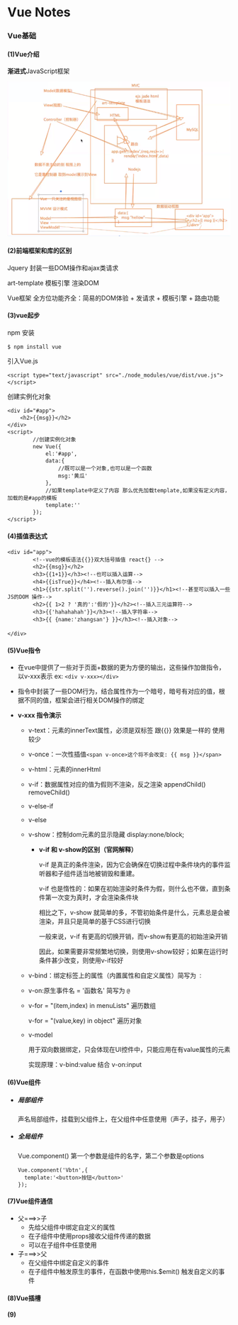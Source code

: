 # Vue Notes

### Vue基础

#### (1)Vue介绍

**渐进式**JavaScript框架

![](Vue设计模式.png)

#### (2)前端框架和库的区别

Jquery 封装一些DOM操作和ajax类请求

art-template 模板引擎 渲染DOM

Vue框架 全方位功能齐全：简易的DOM体验 + 发请求 + 模板引擎 + 路由功能

#### (3)vue起步

npm 安装

```
$ npm install vue
```

引入Vue.js

```
<script type="text/javascript" src="./node_modules/vue/dist/vue.js"></script>
```

创建实例化对象

```
<div id="#app">
	<h2>{{msg}}</h2>
</div>
<script>
        //创建实例化对象
        new Vue({
            el:'#app',
            data:{
                //既可以是一个对象,也可以是一个函数
                msg:'黄瓜'
            },
            //如果template中定义了内容 那么优先加载template,如果没有定义内容，加载的是#app的模板
            template:''
        });
</script>
```

#### (4)插值表达式

```
<div id="app">
        <!--vue的模板语法{{}}双大括号插值 react{} -->
        <h2>{{msg}}</h2>
        <h3>{{1+1}}</h3><!--也可以插入运算-->
        <h4>{{isTrue}}</h4><!--插入布尔值-->
        <h1>{{str.split('').reverse().join('')}}</h1><!--甚至可以插入一些JS的DOM 操作-->
        <h2>{{ 1>2 ? '真的':'假的'}}</h2><!--插入三元运算符-->
        <h3>{{'hahahahah'}}</h3><!--插入字符串-->
        <h3>{{ {name:'zhangsan'} }}</h3><!--插入对象-->

</div>
```

#### (5)Vue指令

- 在vue中提供了一些对于页面+数据的更为方便的输出，这些操作加做指令，以v-xxx表示  ex: `<div v-xxx></div>`

- 指令中封装了一些DOM行为，结合属性作为一个暗号，暗号有对应的值，根据不同的值，框架会进行相关DOM操作的绑定

- **v-xxx 指令演示**

  - v-text：元素的innerText属性，必须是双标签 跟{{}} 效果是一样的 使用较少

  - v-once：一次性插值`<span v-once>这个将不会改变: {{ msg }}</span>` 

  - v-html：元素的innerHtml

  - v-if：数据属性对应的值为假则不渲染，反之渲染 appendChild() removeChild()

  - v-else-if

  - v-else

  - v-show：控制dom元素的显示隐藏 display:none/block;

    - **v-if 和 v-show的区别（官网解释）**

      v-if 是真正的条件渲染，因为它会确保在切换过程中条件块内的事件监听器和子组件适当地被销毁和重建。

      v-if 也是惰性的：如果在初始渲染时条件为假，则什么也不做，直到条件第一次变为真时，才会渲染条件块

      相比之下，v-show 就简单的多，不管初始条件是什么，元素总是会被渲染，并且只是简单的基于CSS进行切换

      一般来说，v-if 有更高的切换开销，而v-show有更高的初始渲染开销

      因此，如果需要非常频繁地切换，则使用v-show较好；如果在运行时条件甚少改变，则使用v-if较好

  - v-bind：绑定标签上的属性（内置属性和自定义属性）简写为 `：`

  - v-on:原生事件名 = '函数名'  简写为 `@`

  - v-for = "(item,index) in menuLists" 遍历数组

    v-for = "(value,key) in object" 遍历对象

  - v-model

    用于双向数据绑定，只会体现在UI控件中，只能应用在有value属性的元素 

    实现原理：v-bind:value 结合 v-on:input 

#### (6)Vue组件

- ##### 局部组件

  声名局部组件，挂载到父组件上，在父组件中任意使用（声子，挂子，用子）

- ##### 全局组件

  Vue.component() 第一个参数是组件的名字，第二个参数是options

  ```
  Vue.component('Vbtn',{
  	template:'<button>按钮</button>'
  });
  ```

#### (7)Vue组件通信

- 父===>>子
  - 先给父组件中绑定自定义的属性
  - 在子组件中使用props接收父组件传递的数据
  - 可以在子组件中任意使用
- 子===>>父
  - 在父组件中绑定自定义的事件
  - 在子组件中触发原生的事件，在函数中使用this.$emit() 触发自定义的事件

#### (8)Vue插槽

#### (9)


